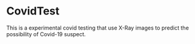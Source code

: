 # CovidTest
 This is a experimental covid testing that use X-Ray images to predict the possibility of Covid-19 suspect. 
